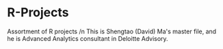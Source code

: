 # R-Projects
Assortment of R projects /n
This is Shengtao (David) Ma's master file, and he is Advanced Analytics consultant in Deloitte Advisory.
